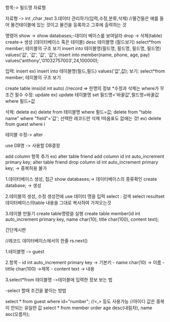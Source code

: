 항목-> 필드명 자료형<p>

자료형 -> int ,char ,text
3.데이터 관리하기(입력,수정,분류,삭제)
//물건들은 예를 들어 물건테이블에 있는 것이고 물건을 등록하고 그후에 출력하는 것

명령어
show -> show databases;-데이터 베이스를 보여달라
drop -> 삭제(table)
create-> 생성 (데이터베이스 혹은 테이블) 
desc 테이블명 (필드보기)
select*from member; 테이블의 구조 보기
insert into 테이블명(필드명, 필드명, 필드명, 필드명) values('값', '값', '값', '값');
insert into member(name, phone, age, pay) values('anthony','01032757003',24,100000);

입력: insert
ex) insert into 테이블명(필드,필드) values('값',값);
보기: select*from member; 테이블의 구조 보기

create table imsi(id int auto)
//record => 한명의 정보
*수정과 삭제는 where가 무조건 필수
수정: update
ex) update 테이블명 set 필드명='바꿀값',필드명=바꿀값
    where 필드=값

삭제: delete
ex) delete from 테이블명 where 필드=값;
delete from "table name" where "field"='값'; 선택한 레코드만 삭제 !따옴표도 없애는 것!
ex) delete from guest where i

테이블 수정-> alter

use DB명 -> 사용할 DB결정

add column 항목 추가
ex) alter table friend add column id int auto_increment primary key;
 alter table friend drop column id int auto_increment primary key;
-> 중복허용 불가 

1.데이터베이스 생성, 접근
  show databases;-> 데이터베이스의 종류확인
create database; -> 생성



2.테이블의 생성, 수정
 생성전에 use 데이터 명을 입력
select : 검색
select 
resultset 데이터베이스의table 내용을 그대로 복사하여 가져오는것 


3.테이블 만들기
  create table명령을 실행
  create table member(id int auto_increment primary key, name char(10), title char(100), content text);

간단계시판

//레코드 데이터베이스에서의 한줄
rs.next()

1.테이블명 -> guest

2.항목 - id int auto_increment primary key -> 기본키
       - name char(10) -> 이름
       - tittle char(100) ->제목
       - content text -> 내용

3.select*from 테이블명 
 ->테이블에 입력한 정보 보는 법

-select 할때 조건을 붙이는 방법

  select * from guest where id="number"; //<,> 등도 사용가능 //아이디 값은 중복이 안되는 유일한 값
select * from member order age desc(내림차), name asc(오름차);
